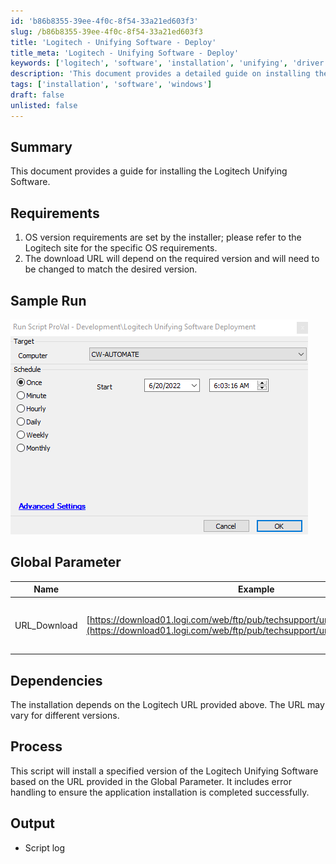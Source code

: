 ```yaml
---
id: 'b86b8355-39ee-4f0c-8f54-33a21ed603f3'
slug: /b86b8355-39ee-4f0c-8f54-33a21ed603f3
title: 'Logitech - Unifying Software - Deploy'
title_meta: 'Logitech - Unifying Software - Deploy'
keywords: ['logitech', 'software', 'installation', 'unifying', 'driver']
description: 'This document provides a detailed guide on installing the Logitech Unifying Software, including requirements, sample runs, global parameters, dependencies, and process overview.'
tags: ['installation', 'software', 'windows']
draft: false
unlisted: false
---
```


## Summary

This document provides a guide for installing the Logitech Unifying Software.

## Requirements

1. OS version requirements are set by the installer; please refer to the Logitech site for the specific OS requirements.
2. The download URL will depend on the required version and will need to be changed to match the desired version.

## Sample Run

![Sample Run](../../../static/img/docs/b86b8355-39ee-4f0c-8f54-33a21ed603f3/image_1.png)

## Global Parameter

| Name         | Example                                                                                                           | Remark | Description                                   |
|--------------|-------------------------------------------------------------------------------------------------------------------|--------|-----------------------------------------------|
| URL_Download | [https://download01.logi.com/web/ftp/pub/techsupport/unifying/unifying252.exe](https://download01.logi.com/web/ftp/pub/techsupport/unifying/unifying252.exe) | True   | The URL to download the Unifying software      |

## Dependencies

The installation depends on the Logitech URL provided above. The URL may vary for different versions.

## Process

This script will install a specified version of the Logitech Unifying Software based on the URL provided in the Global Parameter. It includes error handling to ensure the application installation is completed successfully.

## Output

- Script log


